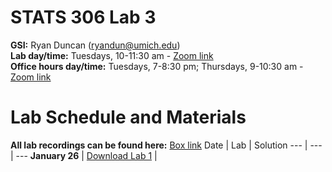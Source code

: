 # STATS 306 Lab 3

**GSI:** Ryan Duncan (ryandun@umich.edu)\
**Lab day/time:** Tuesdays, 10-11:30 am - [Zoom link](https://umich.zoom.us/j/95251950841?pwd=QnhYa2hhMjY5NFZNbjFCMFFqS1JXZz09)\
**Office hours day/time:** Tuesdays, 7-8:30 pm; Thursdays, 9-10:30 am - [Zoom link](https://umich.zoom.us/j/97444539797?pwd=ZWJ5QVFzY2k1L2JvbTBBK1NWVS9rQT09)

# Lab Schedule and Materials
**All lab recordings can be found here:** [Box link](https://umich.box.com/s/sj376okeyvvqbs4htjtp3i48dj3avnqv)
Date | Lab | Solution
--- | --- | ---
**January 26** | <a href="stats306_lab1_empty.ipynb">Download Lab 1</a> | 
